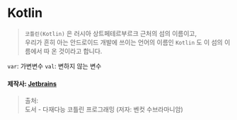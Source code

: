 # Kotlin

> `코틀린(Kotlin)` 은 러시아 상트페테르부르크 근처의 섬의 이름이고,  
> 우리가 흔히 아는 안드로이드 개발에 쓰이는 언어의 이름인 `Kotlin` 도 이 섬의 이름에서 따 온 것이라고 합니다.

`var`: 가변변수
`val`: 변하지 않는 변수

#### 제작사: [Jetbrains](https://wwww.jetbrains.com)

> 출처:  
> 도서 - 다재다능 코틀린 프로그래밍 (저자: 벤컷 수브라마니암)